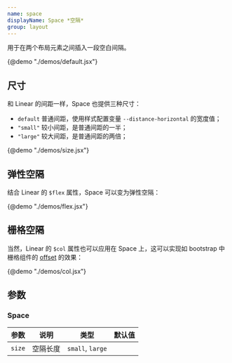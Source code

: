 ```yaml
---
name: space
displayName: Space *空隔*
group: layout
---
```


用于在两个布局元素之间插入一段空白间隔。

{@demo "./demos/default.jsx"}

## 尺寸

和 Linear 的间距一样，Space 也提供三种尺寸：

-   `default` 普通间距，使用样式配置变量 `--distance-horizontal` 的宽度值；
-   `"small"` 较小间距，是普通间距的一半；
-   `"large"` 较大间距，是普通间距的两倍；

{@demo "./demos/size.jsx"}

## 弹性空隔

结合 Linear 的 `$flex` 属性，Space 可以变为弹性空隔：

{@demo "./demos/flex.jsx"}

## 栅格空隔

当然，Linear 的 `$col` 属性也可以应用在 Space 上，这可以实现如 bootstrap 中栅格组件的 [offset](https://getbootstrap.com/docs/4.4/layout/grid/#offsetting-columns) 的效果：

{@demo "./demos/col.jsx"}

## 参数

### Space

| 参数   | 说明     | 类型             | 默认值 |
| ------ | -------- | ---------------- | ------ |
| `size` | 空隔长度 | `small`, `large` |        |
